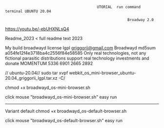                                               UTORIAL  run command terminal UBUNTU 20.04

                                                            Broadway 2.0
                                                            
 
https://youtu.be/-ebUHXNLsQ4 

Readme_2023 < full readme text 2023

My build broadwayd license lgpl griggorii@gmail.com
Broadwayd md5sum a054fe12f4e3718ba4c2556f84e58585
Only real technologies, not any fictional parasitic distributions support real technology investments and donate MOMENTUM 5336 6901 2665 2892

// ubuntu-20.04//
sudo tar xvpf webkit_os_mini-browser_ubuntu-20.04_griggorii_lgpl.tar.xz -C/

chmod +x broadwayd_os-mini-browser.sh

click mouse "broadwayd_os-mini-browser.sh" easy run
____________________________________________________________________

Variant default
chmod +x broadwayd_os-default-browser.sh

click mouse "broadwayd_os-default-browser.sh" easy run
